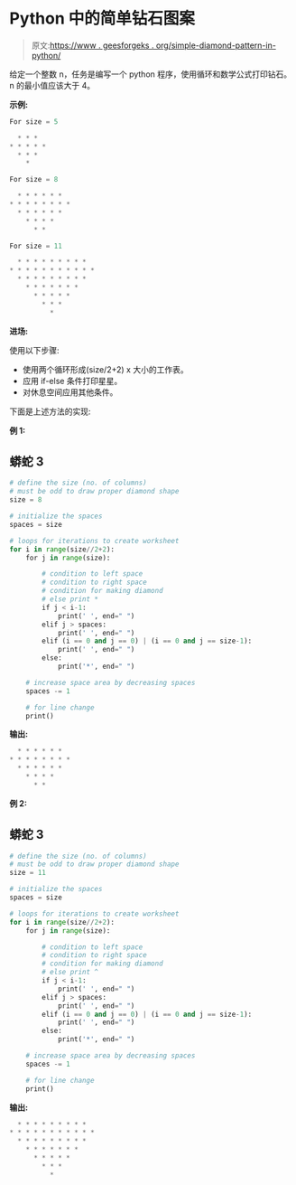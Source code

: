 # Python 中的简单钻石图案

> 原文:[https://www . geesforgeks . org/simple-diamond-pattern-in-python/](https://www.geeksforgeeks.org/simple-diamond-pattern-in-python/)

给定一个整数 n，任务是编写一个 python 程序，使用循环和数学公式打印钻石。n 的最小值应该大于 4。

**示例:**

```py
For size = 5

  * * *   
* * * * * 
  * * *   
    *  

For size = 8

  * * * * * *   
* * * * * * * * 
  * * * * * *   
    * * * *     
      * *       

For size = 11

  * * * * * * * * *   
* * * * * * * * * * * 
  * * * * * * * * *   
    * * * * * * *     
      * * * * *       
        * * *         
          *           
```

**进场:**

使用以下步骤:

*   使用两个循环形成(size/2+2) x 大小的工作表。
*   应用 if-else 条件打印星星。
*   对休息空间应用其他条件。

下面是上述方法的实现:

**例 1:**

## 蟒蛇 3

```py
# define the size (no. of columns)
# must be odd to draw proper diamond shape
size = 8

# initialize the spaces
spaces = size

# loops for iterations to create worksheet
for i in range(size//2+2):
    for j in range(size):

        # condition to left space
        # condition to right space
        # condition for making diamond
        # else print *
        if j < i-1:
            print(' ', end=" ")
        elif j > spaces:
            print(' ', end=" ")
        elif (i == 0 and j == 0) | (i == 0 and j == size-1):
            print(' ', end=" ")
        else:
            print('*', end=" ")

    # increase space area by decreasing spaces
    spaces -= 1

    # for line change
    print()
```

**输出:**

```py
  * * * * * *   
* * * * * * * * 
  * * * * * *   
    * * * *     
      * *       
```

**例 2:**

## 蟒蛇 3

```py
# define the size (no. of columns)
# must be odd to draw proper diamond shape
size = 11

# initialize the spaces
spaces = size

# loops for iterations to create worksheet
for i in range(size//2+2):
    for j in range(size):

        # condition to left space
        # condition to right space
        # condition for making diamond
        # else print ^
        if j < i-1:
            print(' ', end=" ")
        elif j > spaces:
            print(' ', end=" ")
        elif (i == 0 and j == 0) | (i == 0 and j == size-1):
            print(' ', end=" ")
        else:
            print('*', end=" ")

    # increase space area by decreasing spaces
    spaces -= 1

    # for line change
    print()
```

**输出:**

```py
  * * * * * * * * *   
* * * * * * * * * * * 
  * * * * * * * * *   
    * * * * * * *     
      * * * * *       
        * * *         
          *          
```